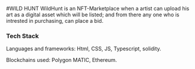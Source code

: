 #WILD HUNT
WildHunt is an NFT-Marketplace when a artist can upload his art as a digital asset which will be listed; and from there any one who is intrested in purchasing, can place a bid.

<h3>Tech Stack</h3>
  Languages and frameworks:
  Html, CSS, JS, Typescript, solidity.
 
  
  Blockchains used:
  Polygon MATIC, Ethereum.
